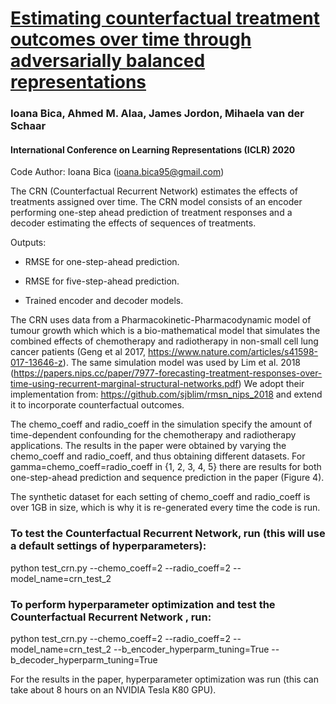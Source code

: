# [Estimating counterfactual treatment outcomes over time through adversarially balanced representations](https://openreview.net/forum?id=BJg866NFvB)

### Ioana Bica, Ahmed M. Alaa, James Jordon, Mihaela van der Schaar

#### International Conference on Learning Representations (ICLR) 2020

Code Author: Ioana Bica (ioana.bica95@gmail.com)

The CRN (Counterfactual Recurrent Network) estimates the effects of treatments assigned over time. The CRN model consists of an encoder performing one-step ahead prediction of treatment responses and a decoder estimating the effects of sequences of treatments. 

Outputs:

   - RMSE for one-step-ahead prediction.  
   
   - RMSE for five-step-ahead prediction. 
   
   - Trained encoder and decoder models. 

The CRN uses data from a Pharmacokinetic-Pharmacodynamic model of tumour growth which 
which is a bio-mathematical model that simulates the combined effects of 
chemotherapy and radiotherapy in non-small cell lung cancer patients
(Geng et al 2017, https://www.nature.com/articles/s41598-017-13646-z). The same simulation model was used by Lim et al. 2018 
(https://papers.nips.cc/paper/7977-forecasting-treatment-responses-over-time-using-recurrent-marginal-structural-networks.pdf)
We adopt their implementation from: https://github.com/sjblim/rmsn_nips_2018 and extend it to incorporate counterfactual outcomes. 

The chemo_coeff and radio_coeff in the simulation specify the amount of time-dependent confounding
for the chemotherapy and radiotherapy applications. The results in the paper were obtained by varying the
chemo_coeff and radio_coeff, and thus obtaining different datasets. For gamma=chemo_coeff=radio_coeff in {1, 2, 3, 4, 5} there are results for both one-step-ahead 
prediction and sequence prediction in the paper (Figure 4).

The synthetic dataset for each setting of chemo_coeff and radio_coeff is over 1GB in size, which is why it is re-generated every time the code is run. 

### To test the Counterfactual Recurrent Network, run (this will use a default settings of hyperparameters):

python test_crn.py --chemo_coeff=2 --radio_coeff=2 --model_name=crn_test_2

### To perform hyperparameter optimization and test the Counterfactual Recurrent Network , run:

python test_crn.py --chemo_coeff=2 --radio_coeff=2 --model_name=crn_test_2 --b_encoder_hyperparm_tuning=True --b_decoder_hyperparm_tuning=True

For the results in the paper, hyperparameter optimization was run (this can take about 8 hours on an
NVIDIA Tesla K80 GPU). 
 
